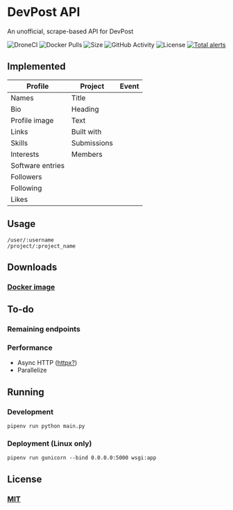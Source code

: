 # DevPost API
An unofficial, scrape-based API for DevPost

![DroneCI](https://img.shields.io/drone/build/ViRb3/devpost-api)
![Docker Pulls](https://img.shields.io/docker/pulls/virb3/devpost-api)
![Size](https://img.shields.io/github/repo-size/ViRb3/devpost-api)
![GitHub Activity](https://img.shields.io/github/last-commit/ViRb3/devpost-api)
![License](https://img.shields.io/github/license/ViRb3/devpost-api)
[![Total alerts](https://img.shields.io/lgtm/alerts/g/ViRb3/devpost-api.svg?logo=lgtm&logoWidth=18)](https://lgtm.com/projects/g/ViRb3/devpost-api/alerts/)

## Implemented
| Profile           | Project           | Event
| ---               | ---               | ---
| Names             | Title             |
| Bio               | Heading
| Profile image     | Text
| Links             | Built with
| Skills            | Submissions
| Interests         | Members
| Software entries  |
| Followers         |
| Following         |
| Likes             |

## Usage
```
/user/:username
/project/:project_name
```

## Downloads
### [Docker image](https://hub.docker.com/r/virb3/devpost-api)

## To-do
### Remaining endpoints
### Performance
- Async HTTP ([httpx?](https://github.com/encode/httpx))
- Parallelize

## Running
### Development
`pipenv run python main.py`
### Deployment (Linux only)
`pipenv run gunicorn --bind 0.0.0.0:5000 wsgi:app`

## License
### [MIT](LICENSE)